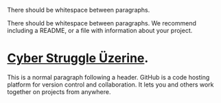 

There should be whitespace between paragraphs.

There should be whitespace between paragraphs. We recommend including a README, or a file with information about your project.

# [](#header-1)[Cyber Struggle Üzerine](cs_uzerine).

This is a normal paragraph following a header. GitHub is a code hosting platform for version control and collaboration. It lets you and others work together on projects from anywhere.
